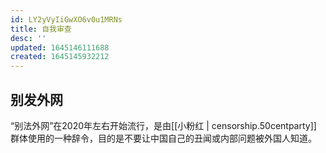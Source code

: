 ```yaml
---
id: LY2yVyIiGwXO6v0u1MRNs
title: 自我审查
desc: ''
updated: 1645146111688
created: 1645145932212
---
```






## 别发外网

“别法外网”在2020年左右开始流行，是由[[小粉红 | censorship.50centparty]] 群体使用的一种辞令，目的是不要让中国自己的丑闻或内部问题被外国人知道。